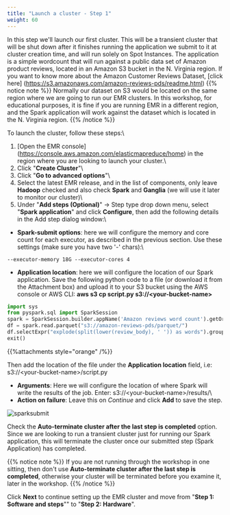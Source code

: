 ```yaml
---
title: "Launch a cluster - Step 1"
weight: 60
---
```


In this step we'll launch our first cluster. This will be a transient cluster that will be shut down after it finishes running the application we submit to it at cluster creation time, and will run solely on Spot Instances. The application is a simple wordcount that will run against a public data set of Amazon product reviews, located in an Amazon S3 bucket in the N. Virginia region. If you want to know more about the Amazon Customer Reviews Dataset, [click here] (https://s3.amazonaws.com/amazon-reviews-pds/readme.html)
{{% notice note %}}
Normally our dataset on S3 would be located on the same region where we are going to run our EMR clusters. In this workshop, for educational purposes, it is fine if you are running EMR in a different region, and the Spark application will work against the dataset which is located in the N. Virginia region.
{{% /notice %}}

To launch the cluster, follow these steps:\

1. [Open the EMR console] (https://console.aws.amazon.com/elasticmapreduce/home) in the region where you are looking to launch your cluster.\
1. Click "**Create Cluster**"\
1. Click "**Go to advanced options**"\
1. Select the latest EMR release, and in the list of components, only leave **Hadoop** checked and also check **Spark** and **Ganglia** (we will use it later to monitor our cluster)\
1. Under "**Add steps (Optional)**" -> Step type drop down menu, select "**Spark application**" and click **Configure**, then add the following details in the Add step dialog window:\

* **Spark-submit options**: here we will configure the memory and core count for each executor, as described in the previous section. Use these settings (make sure you have two '-' chars):\
```
--executor-memory 18G --executor-cores 4
```
* **Application location**: here we will configure the location of our Spark application. Save the following python code to a file (or download it from the Attachment box) and upload it to your S3 bucket using the AWS console or AWS CLI: **aws s3 cp script.py s3://\<your-bucket-name\>**

```python
import sys
from pyspark.sql import SparkSession
spark = SparkSession.builder.appName('Amazon reviews word count').getOrCreate()
df = spark.read.parquet("s3://amazon-reviews-pds/parquet/")
df.selectExpr("explode(split(lower(review_body), ' ')) as words").groupBy("words").count().write.mode("overwrite").parquet(sys.argv[1])
exit()
```
{{%attachments style="orange" /%}}


Then add the location of the file under the **Application location** field, i.e: s3://\<your-bucket-name\>/script.py

* **Arguments**: Here we will configure the location of where Spark will write the results of the job. Enter: s3://\<your-bucket-name\>/results/\
* **Action on failure**: Leave this on *Continue* and click **Add** to save the step.

![sparksubmit](/images/running-emr-spark-apps-on-spot/sparksubmitstep1.png)

Check the **Auto-terminate cluster after the last step is completed** option. Since we are looking to run a transient cluster just for running our Spark application, this will terminate the cluster once our submitted step (Spark Application) has completed.

{{% notice note %}}
If you are not running through the workshop in one sitting, then don't use **Auto-terminate cluster after the last step is completed**, otherwise your cluster will be terminated before you examine it, later in the workshop.
{{% /notice %}}

Click **Next** to continue setting up the EMR cluster and move from "**Step 1: Software and steps**"" to "**Step 2: Hardware**".
